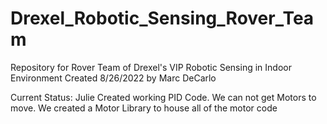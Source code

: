 # Drexel_Robotic_Sensing_Rover_Team
Repository for Rover Team of Drexel's VIP Robotic Sensing in Indoor Environment
Created 8/26/2022 by Marc DeCarlo

Current Status: Julie Created working PID Code. We can not get Motors to move. We created a Motor Library to house all of the motor code

